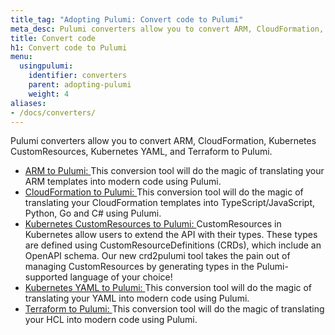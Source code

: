 ```yaml
---
title_tag: "Adopting Pulumi: Convert code to Pulumi"
meta_desc: Pulumi converters allow you to convert ARM, CloudFormation, Kubernetes CustomResources, Kubernetes YAML, and Terraform to Pulumi.
title: Convert code
h1: Convert code to Pulumi
menu:
  usingpulumi:
    identifier: converters
    parent: adopting-pulumi
    weight: 4
aliases:
- /docs/converters/
---
```


Pulumi converters allow you to convert ARM, CloudFormation, Kubernetes CustomResources, Kubernetes YAML, and Terraform to Pulumi.

<ul class="">
    <li class="pt-4">
        <a class="" href="/arm2pulumi">
        ARM to Pulumi:
        </a>
        This conversion tool will do the magic of translating your ARM templates into modern code using Pulumi.
    </li>
    <li class="pt-4">
        <a class="" href="/cf2pulumi">
        CloudFormation to Pulumi:
        </a>
        This conversion tool will do the magic of translating your CloudFormation templates into TypeScript/JavaScript, Python, Go and C# using Pulumi.
    </li>
    <li class="pt-4">
        <a class="" href="/blog/introducing-crd2pulumi">
        Kubernetes CustomResources to Pulumi:
        </a>
        CustomResources in Kubernetes allow users to extend the API with their types. These types are defined using CustomResourceDefinitions (CRDs), which include an OpenAPI schema.
        Our new crd2pulumi tool takes the pain out of managing CustomResources by generating types in the Pulumi-supported language of your choice!
    </li>
    <li class="pt-4">
        <a class="" href="/kube2pulumi">
        Kubernetes YAML to Pulumi:
        </a>
        This conversion tool will do the magic of translating your YAML into modern code using Pulumi.
    </li>
    <li class="pt-4">
        <a class="" href="/tf2pulumi">
        Terraform to Pulumi:
        </a>
        This conversion tool will do the magic of translating your HCL into modern code using Pulumi.
    </li>
</ul>
